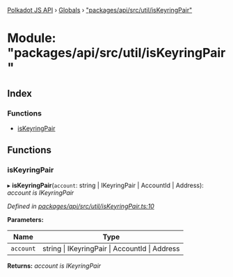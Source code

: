 [Polkadot JS API](../README.md) › [Globals](../globals.md) › ["packages/api/src/util/isKeyringPair"](_packages_api_src_util_iskeyringpair_.md)

# Module: "packages/api/src/util/isKeyringPair"

## Index

### Functions

* [isKeyringPair](_packages_api_src_util_iskeyringpair_.md#iskeyringpair)

## Functions

###  isKeyringPair

▸ **isKeyringPair**(`account`: string | IKeyringPair | AccountId | Address): *account is IKeyringPair*

*Defined in [packages/api/src/util/isKeyringPair.ts:10](https://github.com/polkadot-js/api/blob/3c8cd499c/packages/api/src/util/isKeyringPair.ts#L10)*

**Parameters:**

Name | Type |
------ | ------ |
`account` | string &#124; IKeyringPair &#124; AccountId &#124; Address |

**Returns:** *account is IKeyringPair*
